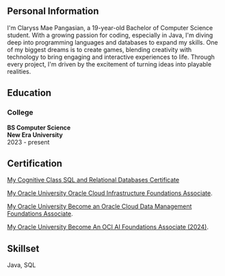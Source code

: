 ## Personal Information
I'm Claryss Mae Pangasian, a 19-year-old Bachelor of Computer Science student. With a growing passion for coding, especially in Java, I'm diving deep into programming languages and databases to expand my skills. One of my biggest dreams is to create games, blending creativity with technology to bring engaging and interactive experiences to life. Through every project, I'm driven by the excitement of turning ideas into playable realities.
## Education
### College
<b>BS Computer Science</b><br/>
<b>New Era University</b><br/>
2023 - present

## Certification
[My Cognitive Class SQL and Relational Databases Certificate](https://courses.cognitiveclass.ai/certificates/c2de6a5a243143c1b9620d81742f8608#)

[My Oracle University Oracle Cloud Infrastructure Foundations Associate](https://catalog-education.oracle.com/ords/certview/sharebadge?id=CF4D9C64267D1242F295EA5A67F9CC8EDFA6CEDE4D5CAA26A123E84424E4E87F).

[My Oracle University  Become an Oracle Cloud Data Management Foundations Associate](https://catalog-education.oracle.com/ords/certview/sharebadge?id=CF4D9C64267D1242F295EA5A67F9CC8E963C62CA28A11B293DF9DEC5DE520EE9).

[My Oracle University  Become An OCI AI Foundations Associate (2024)](https://catalog-education.oracle.com/ords/certview/sharebadge?id=66CCDA1FA74E4B437BC7C661B8FBA0FD0A5B9E61718A054790D91719ACB227F7).

## Skillset
Java, SQL



<!--
**cshinshin/cshinshin** is a ✨ _special_ ✨ repository because its `README.md` (this file) appears on your GitHub profile.

Here are some ideas to get you started:

- 🔭 I’m currently working on ...
- 🌱 I’m currently learning ...
- 👯 I’m looking to collaborate on ...
- 🤔 I’m looking for help with ...
- 💬 Ask me about ...
- 📫 How to reach me: ...
- 😄 Pronouns: ...
- ⚡ Fun fact: ...
-->
